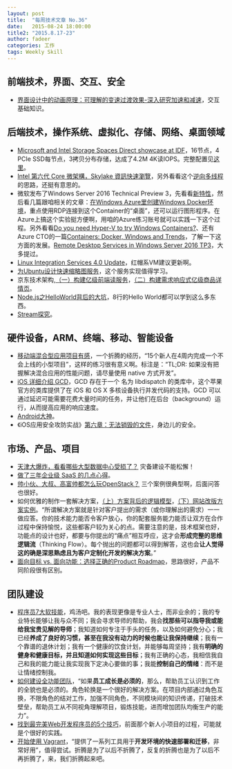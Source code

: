 ```yaml
---
layout: post
title:  "每周技术文章 No.36"
date:   2015-08-24 18:00:00
title2: "2015.8.17-23"
author: fadeer
categories: 工作
tags: Weekly Skill
---
```


前端技术，界面、交互、安全
----
* [界面设计中的动画原理：可理解的变速过渡效果-深入研究加速和减速](http://mux.baidu.com/?p=1000152)，交互基础知识。

后端技术，操作系统、虚拟化、存储、网络、桌面领域
----
* [Microsoft and Intel Storage Spaces Direct showcase at IDF](http://blogs.technet.com/b/filecab/archive/2015/08/18/microsoft-and-intel-storage-spaces-direct-showcase-at-idf.aspx)，16节点，4 PCIe SSD每节点，3拷贝分布存储，达成了4.2M  4K读IOPS。完整配置见[这里](http://blogs.technet.com/b/clausjor/archive/2015/08/18/microsoft-and-intel-showcase-storage-spaces-direct-with-nvm-express-at-idf-15.aspx)。
* [Intel 第六代 Core 微架構，Skylake 資訊快速瀏覽](http://www.techbang.com/posts/25373-intel-i-of-the-sixth-generation-core-microarchitecture-skylake-information-release)，另外看看这个[逆向多线程](http://www.expreview.com/42462.html)的思路，还挺有意思的。
* 微软发布了Windows Server 2016 Technical Preview 3，先看看[新特性](https://technet.microsoft.com/library/dn765472.aspx)，然后看几篇跟咱相关的文章：[在Windows Azure里创建Windows Docker环境](http://mp.weixin.qq.com/s?__biz=MzA3NTM1MzE4Nw==&mid=207821522&idx=1&sn=2048f2edc0f730409a82a8a73ef6de77&scene=0#rd)，重点使用RDP连接到这个Container的“桌面”，还可以运行图形程序。在Azure上搞这个实验挺方便啊，用咱的Azure练习账号就可以实践一下这个过程。另外看看[Do you need Hyper-V to try Windows Containers?](http://blogs.msdn.com/b/virtual_pc_guy/archive/2015/08/20/do-you-need-hyper-v-to-try-windows-containers.aspx)、还有Azure CTO的一篇[Containers: Docker, Windows and Trends](http://azure.microsoft.com/blog/2015/08/17/containers-docker-windows-and-trends/)，了解一下这方面的发展。[Remote Desktop Services in Windows Server 2016 TP3](http://blogs.msdn.com/b/rds/archive/2015/08/19/remote-desktop-services-in-windows-server-2016-technical-preview-3.aspx)，大多提过。
* [Linux Integration Services 4.0 Update](http://blogs.technet.com/b/virtualization/archive/2015/08/20/linux-integration-services-4-0-update.aspx)，红帽系VM建议更新啊。
* [为Ubuntu设计快速缩略图服务](http://www.infoq.com/cn/news/2015/08/Ubuntu-API)，这个服务实现值得学习。
* 京东技术架构,[（一）构建亿级前端读服务](http://jinnianshilongnian.iteye.com/blog/2232271)，[（二）构建需求响应式亿级商品详情页](http://jinnianshilongnian.iteye.com/blog/2235572)。
* [Node.js之HelloWorld背后的大坑](http://www.jianshu.com/p/3c5897dd2b85)，8行的Hello World都可以学到这么多东西。
* [Stream探究](http://segmentfault.com/a/1190000003479884)。

硬件设备，ARM、终端、移动、智能设备
----
<!--preview-end-->
* [移动端混合型应用项目有感](http://segmentfault.com/a/1190000003100767)，一个折腾的经历，“15个新人在4周内完成一个不会上线的小型项目”，这样的练习很有意义啊。标注是：“TL;DR: 如果没有把握解决混合应用的性能问题，请尽量使用 native 方式开发”。
* [iOS 详细介绍 GCD](http://segmentfault.com/a/1190000003101343)，GCD 存在于一个 名为 libdispatch 的类库中，这个苹果官方的类库提供了在 iOS 和 OS X 多核设备执行并发代码的支持。GCD 可以通过延迟可能需要花费大量时间的任务，并让他们在后台（background）运行，从而提高应用的响应速度。
* [Android大神](http://yeungeek.com/android%E5%A4%A7%E7%A5%9E/)。
* 《iOS应用安全攻防实战》[第六章：无法销毁的文件](http://drops.wooyun.org/papers/8148)，身边儿的安全。

市场、产品、项目
----
* [天津大爆炸，看看哪些大型数据中心受损了？](http://www.tmtpost.com/1393710.html) 灾备建设不能松懈！
* [做了三年企业级 SaaS 的几点心得](http://36kr.com/p/5036630.html)。
* [帅小伙、大叔、高富帅都怎么玩OpenStack？](https://www.ustack.com/blog/wan/) 三个案例很典型啊，后面问答也很好。
* 如何优雅的制作一套解决方案，[（上）方案背后的逻辑模型](http://www.woshipm.com/pmd/177804.html)，[（下）网站改版方案实例](http://www.woshipm.com/pmd/192366.html)。“所谓解决方案就是针对客户提出的需求（或你理解出的需求）一一做应答。你的技术能力能否令客户放心，你的配套服务能力能否让双方在合作过程中保持愉悦，这些都客户较为关心的点。需要注意的是，技术框架也好，功能点的设计也好，都要与你提出的“痛点”相互呼应，这才会**形成完整的思维逻辑流**（Thinking Flow）。每个抛出的问题都可以得到解答，这也会**让人觉得这的确是深思熟虑且为客户定制化开发的解决方案**。”
* [面向目标 vs. 面向功能：选择正确的Product Roadmap](http://www.woshipm.com/pd/191144.html)，思路很好，产品不同阶段很有区别。

团队建设
----
* [程序员7大软技能](http://www.techug.com/programmer-soft-skills-quiz)，鸡汤吧。我的表现更像是专业人士，而非业余的；我的专业特长能够让我与众不同；我会寻求导师的帮助，我会**找那些可以指导我或能给我宝贵见解的导师**；我知道如何专注于手头的任务，以及如何避免分心；我已经**养成了良好的习惯，甚至在我没有动力的时候也能让我保持继续**；我有一个靠谱的退休计划；我有一个健康的饮食计划，并能够每周坚持；我有**明确的健身和健康目标，并且知道如何实现这些目标**；我有正确的心态，我相信我自己和我的能力能让我实现我下定决心要做的事；我能**控制自己的情绪**：而不是让情绪控制我。
* [如何建设全功能团队](http://insights.thoughtworkers.org/build-cross-functional-team/)，“如果**员工成长是必须的**，那么，帮助员工认识到工作的全貌也是必须的。角色轮换是一个很好的解决方案。在项目内部通过角色互换，不限角色的结对工作，加强不同角色，不同模块间的知识传递，打破技术壁垒，帮助员工从不同视角理解项目，锻炼技能，进而增加团队均衡生产的能力”。
* [找到最完美Web开发程序员的5个技巧](http://www.techug.com/web-2)，前面那个新人小项目的过程，可能就是个很好的实践。
* [开始使用 Vagrant](https://www.imququ.com/post/vagrantup.html)，“提供了一系列工具用于**开发环境的快速部署和迁移**，非常好用”，值得尝试。折腾是为了以后不折腾了，反复的折腾也是为了以后不再折腾了，来，我们折腾起来吧。




